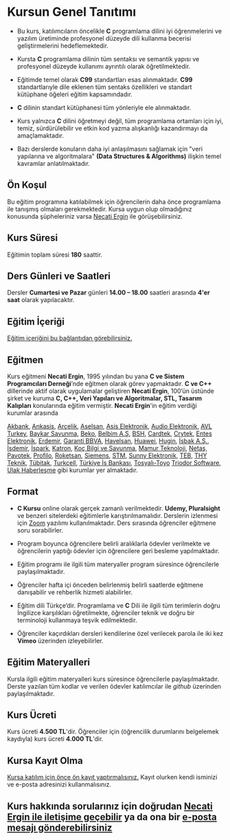 # Kursun Genel Tanıtımı

* Bu kurs, katılımcıların öncelikle __C__ programlama dilini iyi öğrenmelerini ve yazılım üretiminde profesyonel düzeyde dili kullanma becerisi geliştirmelerini hedeflemektedir.

* Kursta __C__ programlama dilinin tüm sentaksı ve semantik yapısı ve profesyonel düzeyde kullanımı ayrıntılı olarak öğretilmektedir.

* Eğitimde temel olarak __C99__ standartları esas alınmaktadır. __C99__ standartlarıyle dile eklenen tüm sentaks özellikleri ve standart kütüphane öğeleri eğitim kapsamındadır.

* __C__ dilinin standart kütüphanesi tüm yönleriyle ele alınmaktadır.

* Kurs yalnızca __C__ dilini öğretmeyi değil, tüm programlama ortamları için iyi, temiz, sürdürülebilir ve etkin kod yazma alışkanlığı kazandırmayı da amaçlamaktadır.

* Bazı derslerde konuların daha iyi anlaşılmasını sağlamak için "veri yapılarına ve algoritmalara" __(Data Structures & Algorithms)__ ilişkin temel kavramlar anlatılmaktadır.


## Ön Koşul
Bu eğitim programına katılabilmek için öğrencilerin daha önce programlama ile tanışmış olmaları gerekmektedir. Kursa uygun olup olmadığınız konusunda şüpheleriniz varsa  [Necati Ergin](https://www.linkedin.com/in/necati-ergin-045768176/) ile görüşebilirsiniz.

## Kurs Süresi
Eğitimin toplam süresi __180__ saattir. 

## Ders Günleri ve Saatleri
Dersler __Cumartesi ve Pazar__ günleri  __14.00 – 18.00__ saatleri arasında __4'er saat__ olarak yapılacaktır.

## Eğitim İçeriği
[Eğitim içeriğini bu bağlantıdan görebilirsiniz.](https://github.com/necatiergin/kurs_programlari/blob/main/c_programlama_dili.md)

## Eğitmen
Kurs eğitmeni __Necati Ergin__, 1995 yılından bu yana __C ve Sistem Programcıları Derneği__’nde eğitmen olarak görev yapmaktadır. __C ve C++__ dillerinde aktif olarak uygulamalar geliştiren __Necati Ergin__, 100’ün üstünde şirket ve kuruma __C, C++, Veri Yapıları ve Algoritmalar, STL, Tasarım Kalıpları__ konularında eğitim vermiştir. 
__Necati Ergin__'in eğitim verdiği kurumlar arasında 

[Akbank](https://www.akbank.com/tr-tr/sayfalar/default.aspx), 
[Ankasis](http://www.ankasis.com/),
[Arçelik](https://www.arcelik.com.tr/), 
[Aselsan](https://www.aselsan.com.tr/tr-tr/Sayfalar/default.aspx), 
[Asis Elektronik](https://asiselektronik.com.tr/),
[Audio Elektronik](https://www.audio.com.tr/), 
[AVL Turkey](https://www.avl.com/-/avl-turkey), 
[Baykar Savunma](https://www.baykarsavunma.com/),
[Beko](https://www.beko.com.tr/), 
[Belbim A.Ş](https://www.ibb.istanbul/CorporateUnit/Detail/156), 
[BSH](https://www.bsh-group.com/tr/), 
[Cardtek](https://www.paycore.com/), 
[Crytek](https://www.crytek.com/), 
[Entes Elektronik](http://entes.com/tr/), 
[Erdemir](https://www.erdemir.com.tr/), 
[Garanti BBVA](https://www.garantibbva.com.tr/tr), 
[Havelsan](https://www.havelsan.com.tr/), 
[Huawei](https://www.huawei.com/tr/), 
[Hugin](http://hugin.com.tr/tr/home), 
[İsbak A.Ş.](https://www.ibb.istanbul/CorporateUnit/Detail/164), 
[İsdemir](https://www.isdemir.com.tr/), 
[İspark](https://ispark.istanbul/), 
[Katron](http://katron.com.tr/), 
[Koç Bilgi ve Savunma](https://www.kocsavunma.com.tr/), 
[Mamur Teknoloji](http://www.mamurtech.com/), 
[Netaş](http://www.netas.com.tr/ana-sayfa/), 
[Pavotek](https://pavotek.com.tr/), 
[Profilo](https://www.profilo.com/), 
[Roketsan](http://www.roketsan.com.tr/), 
[Siemens](https://www.siemens-home.bsh-group.com/tr/), 
[STM](https://www.stm.com.tr/tr), 
[Sunny Elektronik](https://www.sunny.com.tr/), 
[TEB](https://www.teb.com.tr/), 
[THY Teknik](https://turkishtechnic.com/Home/TR), 
[Tübitak](https://www.tubitak.gov.tr/), 
[Turkcell](https://www.turkcell.com.tr/), 
[Türkiye İs Bankası](https://www.isbank.com.tr), 
[Tosyalı-Toyo](https://www.tosyaliholding.com.tr/) 
[Triodor Software](http://triodorarge.com/), 
[Ulak Haberleşme](https://www.ulakhaberlesme.com.tr/) gibi kurumlar yer almaktadır.

## Format
+ __C Kursu__ online olarak gerçek zamanlı verilmektedir. __Udemy, Pluralsight__ ve benzeri sitelerdeki eğitimlerle karıştırılmamalıdır. Derslerin izlenmesi için [Zoom](https://zoom.us/) yazılımı kullanılmaktadır. Ders sırasında öğrenciler eğitmene soru sorabilirler.

+ Program boyunca öğrencilere belirli aralıklarla ödevler verilmekte ve öğrencilerin yaptığı ödevler için öğrencilere geri besleme yapılmaktadır.

+ Eğitim programı ile ilgili tüm materyaller program süresince öğrencilerle paylaşılmaktadır.

+ Öğrenciler hafta içi önceden belirlenmiş belirli saatlerde eğitmene danışabilir ve rehberlik hizmeti alabilirler.

+ Eğitim dili Türkçe’dir. Programlama ve __C__ Dili ile ilgili tüm terimlerin doğru İngilizce karşılıkları öğretilmekte, öğrenciler teknik ve doğru bir terminoloji kullanmaya teşvik edilmektedir.

+ Öğrenciler kaçırdıkları dersleri kendilerine özel verilecek parola ile iki kez __Vimeo__ üzerinden izleyebilirler.


## Eğitim Materyalleri
Kursla ilgili eğitim materyalleri kurs süresince öğrencilerle paylaşılmaktadır. Derste yazılan tüm kodlar ve verilen ödevler katılımcılar ile _github_ üzerinden paylaşılmaktadır.

## Kurs Ücreti
Kurs ücreti __4.500 TL__'dir. Öğrenciler için (öğrencilik durumlarını belgelemek kaydıyla) kurs ücreti __4.000 TL__'dir.

## Kursa Kayıt Olma
[Kursa katılım için önce ön kayıt yaptırmalısınız.](https://us02web.zoom.us/meeting/register/tZErd-Cgrz8uE9a59Qtbo_IT8khbkvMWZk0U)  Kayıt olurken kendi isminizi ve e-posta adresinizi kullanmalısınız.

## Kurs hakkında sorularınız için doğrudan [__Necati Ergin__ ile iletişime geçebilir](https://www.linkedin.com/in/necati-ergin-045768176/) ya da ona bir [e-posta mesajı gönderebilirsiniz](mailto:necatiergin2019@gmail.com)
